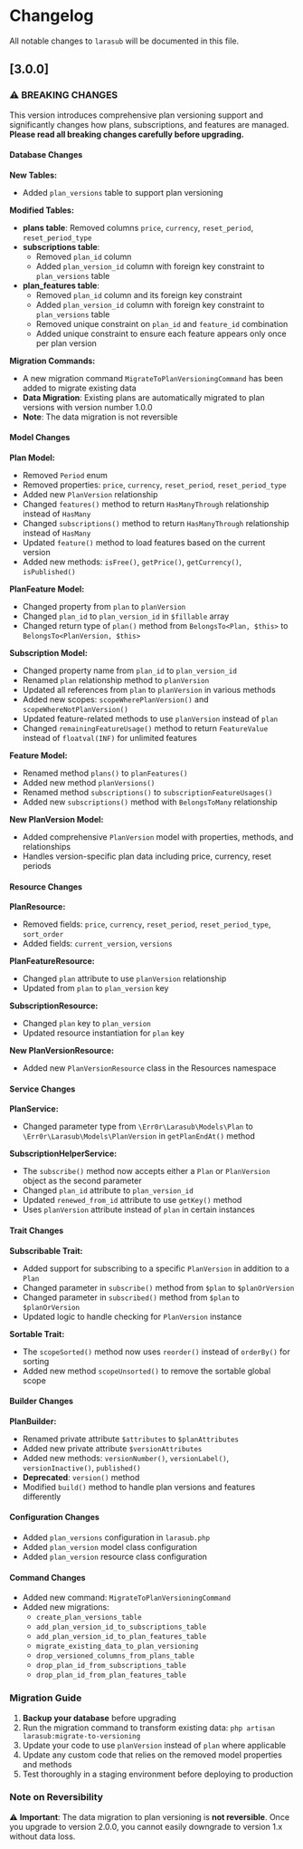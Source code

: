 # Changelog

All notable changes to `larasub` will be documented in this file.

## [3.0.0]

### ⚠️ BREAKING CHANGES

This version introduces comprehensive plan versioning support and significantly changes how plans, subscriptions, and features are managed. **Please read all breaking changes carefully before upgrading.**

#### Database Changes

**New Tables:**
- Added `plan_versions` table to support plan versioning

**Modified Tables:**
- **plans table**: Removed columns `price`, `currency`, `reset_period`, `reset_period_type`
- **subscriptions table**: 
  - Removed `plan_id` column
  - Added `plan_version_id` column with foreign key constraint to `plan_versions` table
- **plan_features table**:
  - Removed `plan_id` column and its foreign key constraint
  - Added `plan_version_id` column with foreign key constraint to `plan_versions` table
  - Removed unique constraint on `plan_id` and `feature_id` combination
  - Added unique constraint to ensure each feature appears only once per plan version

**Migration Commands:**
- A new migration command `MigrateToPlanVersioningCommand` has been added to migrate existing data
- **Data Migration**: Existing plans are automatically migrated to plan versions with version number 1.0.0
- **Note**: The data migration is not reversible

#### Model Changes

**Plan Model:**
- Removed `Period` enum
- Removed properties: `price`, `currency`, `reset_period`, `reset_period_type`
- Added new `PlanVersion` relationship
- Changed `features()` method to return `HasManyThrough` relationship instead of `HasMany`
- Changed `subscriptions()` method to return `HasManyThrough` relationship instead of `HasMany`
- Updated `feature()` method to load features based on the current version
- Added new methods: `isFree()`, `getPrice()`, `getCurrency()`, `isPublished()`

**PlanFeature Model:**
- Changed property from `plan` to `planVersion`
- Changed `plan_id` to `plan_version_id` in `$fillable` array
- Changed return type of `plan()` method from `BelongsTo<Plan, $this>` to `BelongsTo<PlanVersion, $this>`

**Subscription Model:**
- Changed property name from `plan_id` to `plan_version_id`
- Renamed `plan` relationship method to `planVersion`
- Updated all references from `plan` to `planVersion` in various methods
- Added new scopes: `scopeWherePlanVersion()` and `scopeWhereNotPlanVersion()`
- Updated feature-related methods to use `planVersion` instead of `plan`
- Changed `remainingFeatureUsage()` method to return `FeatureValue` instead of `floatval(INF)` for unlimited features

**Feature Model:**
- Renamed method `plans()` to `planFeatures()`
- Added new method `planVersions()`
- Renamed method `subscriptions()` to `subscriptionFeatureUsages()`
- Added new `subscriptions()` method with `BelongsToMany` relationship

**New PlanVersion Model:**
- Added comprehensive `PlanVersion` model with properties, methods, and relationships
- Handles version-specific plan data including price, currency, reset periods

#### Resource Changes

**PlanResource:**
- Removed fields: `price`, `currency`, `reset_period`, `reset_period_type`, `sort_order`
- Added fields: `current_version`, `versions`

**PlanFeatureResource:**
- Changed `plan` attribute to use `planVersion` relationship
- Updated from `plan` to `plan_version` key

**SubscriptionResource:**
- Changed `plan` key to `plan_version`
- Updated resource instantiation for `plan` key

**New PlanVersionResource:**
- Added new `PlanVersionResource` class in the Resources namespace

#### Service Changes

**PlanService:**
- Changed parameter type from `\Err0r\Larasub\Models\Plan` to `\Err0r\Larasub\Models\PlanVersion` in `getPlanEndAt()` method

**SubscriptionHelperService:**
- The `subscribe()` method now accepts either a `Plan` or `PlanVersion` object as the second parameter
- Changed `plan_id` attribute to `plan_version_id`
- Updated `renewed_from_id` attribute to use `getKey()` method
- Uses `planVersion` attribute instead of `plan` in certain instances

#### Trait Changes

**Subscribable Trait:**
- Added support for subscribing to a specific `PlanVersion` in addition to a `Plan`
- Changed parameter in `subscribe()` method from `$plan` to `$planOrVersion`
- Changed parameter in `subscribed()` method from `$plan` to `$planOrVersion`
- Updated logic to handle checking for `PlanVersion` instance

**Sortable Trait:**
- The `scopeSorted()` method now uses `reorder()` instead of `orderBy()` for sorting
- Added new method `scopeUnsorted()` to remove the sortable global scope

#### Builder Changes

**PlanBuilder:**
- Renamed private attribute `$attributes` to `$planAttributes`
- Added new private attribute `$versionAttributes`
- Added new methods: `versionNumber()`, `versionLabel()`, `versionInactive()`, `published()`
- **Deprecated**: `version()` method
- Modified `build()` method to handle plan versions and features differently

#### Configuration Changes

- Added `plan_versions` configuration in `larasub.php`
- Added `plan_version` model class configuration
- Added `plan_version` resource class configuration

#### Command Changes

- Added new command: `MigrateToPlanVersioningCommand`
- Added new migrations:
  - `create_plan_versions_table`
  - `add_plan_version_id_to_subscriptions_table`
  - `add_plan_version_id_to_plan_features_table`
  - `migrate_existing_data_to_plan_versioning`
  - `drop_versioned_columns_from_plans_table`
  - `drop_plan_id_from_subscriptions_table`
  - `drop_plan_id_from_plan_features_table`

### Migration Guide

1. **Backup your database** before upgrading
2. Run the migration command to transform existing data: `php artisan larasub:migrate-to-versioning`
3. Update your code to use `planVersion` instead of `plan` where applicable
4. Update any custom code that relies on the removed model properties and methods
5. Test thoroughly in a staging environment before deploying to production

### Note on Reversibility

⚠️ **Important**: The data migration to plan versioning is **not reversible**. Once you upgrade to version 2.0.0, you cannot easily downgrade to version 1.x without data loss.
